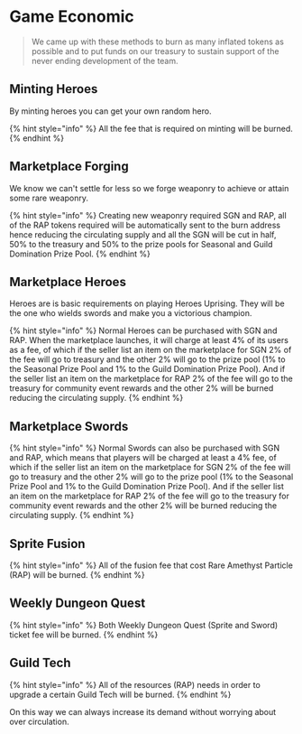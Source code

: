 # Game Economic

> We came up with these methods to burn as many inflated tokens as possible and to put funds on our treasury to sustain support of the never ending development of the team.

## Minting Heroes

By minting heroes you can get your own random hero.&#x20;

{% hint style="info" %}
All the fee that is required on minting will be burned.
{% endhint %}

## Marketplace Forging

We know we can't settle for less so we forge weaponry to achieve or attain some rare weaponry.&#x20;

{% hint style="info" %}
Creating new weaponry required SGN and RAP, all of the RAP tokens required will be automatically sent to the burn address hence reducing the circulating supply and all the SGN will be cut in half, 50% to the treasury and 50% to the prize pools for Seasonal and Guild Domination Prize Pool.
{% endhint %}

## Marketplace Heroes

Heroes are is basic requirements on playing Heroes Uprising. They will be the one who wields swords and make you a victorious champion.

{% hint style="info" %}
Normal Heroes can be purchased with SGN and RAP. When the marketplace launches, it will charge at least 4% of its users as a fee, of which if the seller list an item on the marketplace for SGN 2% of the fee will go to treasury and the other 2% will go to the prize pool (1% to the Seasonal Prize Pool and 1% to the Guild Domination Prize Pool). And if the seller list an item on the marketplace for RAP 2% of the fee will go to the treasury for community event rewards and the other 2% will be burned reducing the circulating supply.
{% endhint %}

## Marketplace Swords&#x20;

{% hint style="info" %}
Normal Swords can also be purchased with SGN and RAP, which means that players will be charged at least a 4% fee, of which if the seller list an item on the marketplace for SGN 2% of the fee will go to treasury and the other 2% will go to the prize pool (1% to the Seasonal Prize Pool and 1% to the Guild Domination Prize Pool). And if the seller list an item on the marketplace for RAP 2% of the fee will go to the treasury for community event rewards and the other 2% will be burned reducing the circulating supply.
{% endhint %}

## Sprite Fusion

{% hint style="info" %}
All of the fusion fee that cost Rare Amethyst Particle (RAP) will be burned.
{% endhint %}

## Weekly Dungeon Quest

{% hint style="info" %}
Both Weekly Dungeon Quest (Sprite and Sword) ticket fee will be burned.
{% endhint %}

## Guild Tech

{% hint style="info" %}
All of the resources (RAP) needs in order to upgrade a certain Guild Tech will be burned.
{% endhint %}

On this way we can always increase its demand without worrying about over circulation.
